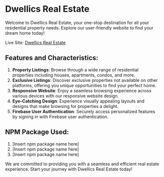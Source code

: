 # Dwellics Real Estate

Welcome to Dwellics Real Estate, your one-stop destination for all your residential property needs. Explore our user-friendly website to find your dream home today!

Live Site: [Dwellics Real Estate](https://dwellics-realestate.web.app)

## Features and Characteristics:
1. **Property Listings**: Browse through a wide range of residential properties including houses, apartments, condos, and more.
2. **Exclusive Listings**: Discover exclusive properties not available on other platforms, offering you unique opportunities to find your perfect home.
3. **Responsive Website**: Enjoy a seamless browsing experience across various devices with our responsive website design.
4. **Eye-Catching Design**: Experience visually appealing layouts and designs that make browsing for properties a delight.
5. **Firebase User Authentication**: Securely access personalized features by signing in with Firebase user authentication.

## NPM Package Used:
1. [Insert npm package name here]
2. [Insert npm package name here]
3. [Insert npm package name here]

We are committed to providing you with a seamless and efficient real estate experience. Start your journey with Dwellics Real Estate today!
